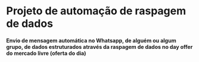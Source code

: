 <h1>Projeto de automação de raspagem de dados</h1>
<h4>Envio de mensagem automática no Whatsapp, de alguém ou algum grupo, de dados estruturados através da raspagem de dados no day offer do mercado livre (oferta do dia)</h4>
